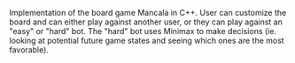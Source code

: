 Implementation of the board game Mancala in C++. User can customize the board and can either play against another user, or they can play against an "easy" or "hard" bot. The "hard" bot uses Minimax to make decisions (ie. looking at potential future game states and seeing which ones are the most favorable).
